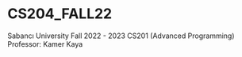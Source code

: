 # CS204_FALL22
Sabancı University Fall 2022 - 2023 CS201 (Advanced Programming) Professor: Kamer Kaya
